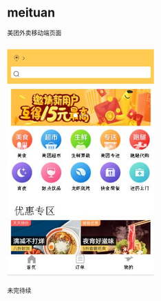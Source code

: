# meituan
美团外卖移动端页面
<br/>

![Image text](https://raw.githubusercontent.com/sukie0412/meituan/master/takeOut.jpg)
<br/>
-----------
未完待续
